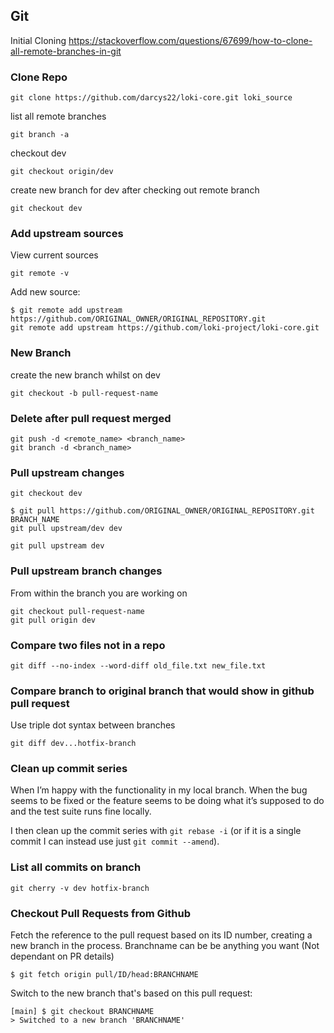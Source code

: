 ## Git

Initial Cloning
https://stackoverflow.com/questions/67699/how-to-clone-all-remote-branches-in-git

### Clone Repo
```
git clone https://github.com/darcys22/loki-core.git loki_source
```

list all remote branches
```
git branch -a
```

checkout dev
```
git checkout origin/dev
```

create new branch for dev after checking out remote branch
```
git checkout dev
```
### Add upstream sources
View current sources
```
git remote -v
```

Add new source:
```
$ git remote add upstream https://github.com/ORIGINAL_OWNER/ORIGINAL_REPOSITORY.git
git remote add upstream https://github.com/loki-project/loki-core.git
```
### New Branch

create the new branch whilst on dev
```
git checkout -b pull-request-name
```

### Delete after pull request merged
```
git push -d <remote_name> <branch_name>
git branch -d <branch_name>
```

### Pull upstream changes
```
git checkout dev

$ git pull https://github.com/ORIGINAL_OWNER/ORIGINAL_REPOSITORY.git BRANCH_NAME
git pull upstream/dev dev

git pull upstream dev

```

### Pull upstream branch changes
From within the branch you are working on 
```
git checkout pull-request-name
git pull origin dev
```

### Compare two files not in a repo
```
git diff --no-index --word-diff old_file.txt new_file.txt
```

### Compare branch to original branch that would show in github pull request
Use triple dot syntax between branches
```
git diff dev...hotfix-branch
```

### Clean up commit series 
When I’m happy with the functionality in my local branch. When the bug seems to be fixed or the feature seems to be doing what it’s supposed to do and the test suite runs fine locally.

I then clean up the commit series with `git rebase -i` (or if it is a single commit I can instead use just `git commit --amend`).

### List all commits on branch
```
git cherry -v dev hotfix-branch
```

### Checkout Pull Requests from Github
Fetch the reference to the pull request based on its ID number, creating a new branch in the process. Branchname can be be anything you want (Not dependant on PR details)
```
$ git fetch origin pull/ID/head:BRANCHNAME
```
Switch to the new branch that's based on this pull request:
```
[main] $ git checkout BRANCHNAME
> Switched to a new branch 'BRANCHNAME'
```
